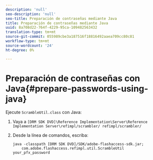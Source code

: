 ```yaml
---
description: 'null'
seo-description: 'null'
seo-title: Preparación de contraseñas mediante Java
title: Preparación de contraseñas mediante Java
uuid: 8a708d22-764f-4229-95ca-109482563432
translation-type: tm+mt
source-git-commit: 055989cbe3a187516f18816492aaea709cc80c81
workflow-type: tm+mt
source-wordcount: '24'
ht-degree: 0%

---
```



# Preparación de contraseñas con Java{#prepare-passwords-using-java}

Ejecute `ScrambleUtil.class` con Java:

1. Vaya a `[DRM SDK DVD]\Reference Implementation\Server\Reference Implementation Server\refimpl/scrambler/ refimpl/scrambler/`
1. Desde la línea de comandos, escriba:

   ```
   java -classpath [DRM SDK DVD]/SDK/adobe-flashaccess-sdk.jar;  
       com.adobe.flashaccess.refimpl.util.ScrambleUtil your_pfx_password
   ```

